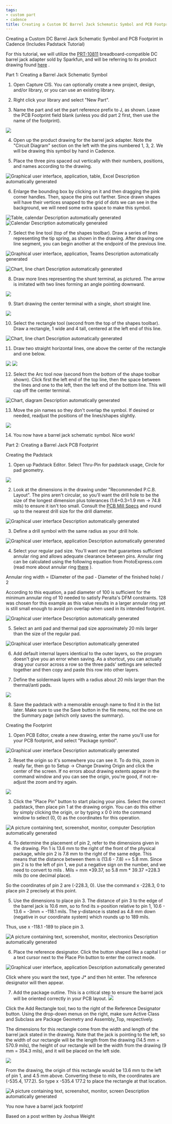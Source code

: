 ```yaml
---
tags:
- custom part
- cadence
title: Creating a Custom DC Barrel Jack Schematic Symbol and PCB Footprint in Cadence
---
```


Creating a Custom DC Barrel Jack Schematic Symbol and PCB Footprint in Cadence (Includes Padstack Tutorial)

For this tutorial, we will utilize the [PRT-10811](https://www.sparkfun.com/products/10811) breadboard-compatible DC barrel jack adapter sold by Sparkfun, and will be referring to its product drawing found [here](http://cdn.sparkfun.com/datasheets/Prototyping/18742.pdf) .

Part 1: Creating a Barrel Jack Schematic Symbol

1.  Open Capture CIS. You can optionally create a new project, design, and/or library, or you can use an existing library.

2.  Right click your library and select "New Part".

3.  Name the part and set the part reference prefix to J, as shown. Leave the PCB Footprint field blank (unless you did part 2 first, then use the name of the footprint).

![](/figures/figure_031.png)

4.  Open up the product drawing for the barrel jack adapter. Note the "Circuit Diagram" section on the left with the pins numbered 1, 3, 2. We will be drawing this symbol by hand in Cadence.

5.  Place the three pins spaced out vertically with their numbers, positions, and names according to the drawing.

![Graphical user interface, application, table, Excel Description automatically generated](/figures/figure_032.png)

6.  Enlarge the bounding box by clicking on it and then dragging the pink corner handles. Then, space the pins out farther. Since drawn shapes will have their vertices snapped to the grid of dots we can see in the background, we will need some extra space to make this symbol.

![Table, calendar Description automatically generated](/figures/figure_025.png) ![Calendar Description automatically generated](/figures/figure_026.png)

7.  Select the line tool (top of the shapes toolbar). Draw a series of lines representing the tip spring, as shown in the drawing. After drawing one line segment, you can begin another at the endpoint of the previous line.

![Graphical user interface, application, Teams Description automatically generated](/figures/figure_027.png)

![Chart, line chart Description automatically generated](/figures/figure_033.png)

8.  Draw more lines representing the shunt terminal, as pictured. The arrow is imitated with two lines forming an angle pointing downward.

![](/figures/figure_034.png)

9.  Start drawing the center terminal with a single, short straight line.

![](/figures/figure_035.png)

10. Select the rectangle tool (second from the top of the shapes toolbar). Draw a rectangle, 1 wide and 4 tall, centered at the left end of this line.

![Chart, line chart Description automatically generated](/figures/figure_036.png)

11. Draw two straight horizontal lines, one above the center of the rectangle and one below.

![](/figures/figure_028.png) ![](/figures/figure_029.png)

12. Select the Arc tool now (second from the bottom of the shape toolbar shown). Click first the left end of the top line, then the space between the lines and one to the left, then the left end of the bottom line. This will cap off the center terminal.

![Chart, diagram Description automatically generated](/figures/figure_037.png)

13. Move the pin names so they don't overlap the symbol. If desired or needed, readjust the positions of the lines/shapes slightly.

![](/figures/figure_038.png)

14. You now have a barrel jack schematic symbol. Nice work!

Part 2: Creating a Barrel Jack PCB Footprint

Creating the Padstack

1.  Open up Padstack Editor. Select Thru-Pin for padstack usage, Circle for pad geometry.

![](/figures/figure_039.png)

2.  Look at the dimensions in the drawing under "Recommended P.C.B. Layout". The pins aren't circular, so you'll want the drill hole to be the size of the longest dimension plus tolerances (1.6+0.3=1.9 mm -> 74.8 mils) to ensure it isn't too small. Consult the [PCB Mill Specs](https://peraltastudios.engineering.asu.edu/pcb-mill-specs/) and round up to the nearest drill size for the drill diameter.

![Graphical user interface Description automatically generated](/figures/figure_040.png)

3.  Define a drill symbol with the same radius as your drill hole.

![Graphical user interface, application Description automatically generated](/figures/figure_041.png)

4.  Select your regular pad size. You'll want one that guarantees sufficient annular ring and allows adequate clearance between pins. Annular ring can be calculated using the following equation from ProtoExpress.com (read more about annular ring [there](https://www.protoexpress.com/blog/dont-let-annular-rings-drive-you-crazy/) ).

Annular ring width = (Diameter of the pad - Diameter of the finished hole) / 2

According to this equation, a pad diameter of 100 is sufficient for the minimum annular ring of 10 needed to satisfy Peralta's DFM constraints. 128 was chosen for this example as this value results in a larger annular ring yet is still small enough to avoid pin overlap when used in its intended footprint.

![Graphical user interface Description automatically generated](/figures/figure_042.png)

5.  Select an anti pad and thermal pad size approximately 20 mils larger than the size of the regular pad.

![Graphical user interface Description automatically generated](/figures/figure_043.png)

6.  Add default internal layers identical to the outer layers, so the program doesn't give you an error when saving. As a shortcut, you can actually drag your cursor across a row so the three pads' settings are selected together and then copy and paste this row into other layers.

7.  Define the soldermask layers with a radius about 20 mils larger than the thermal/anti pads.

![](/figures/figure_044.png)

8.  Save the padstack with a memorable enough name to find it in the list later. Make sure to use the Save button in the file menu, not the one on the Summary page (which only saves the summary).

Creating the Footprint

1.  Open PCB Editor, create a new drawing, enter the name you'll use for your PCB footprint, and select "Package symbol".

![Graphical user interface Description automatically generated](/figures/figure_045.png)

2.  Reset the origin so it's somewhere you can see it. To do this, zoom in really far, then go to Setup -> Change Drawing Origin and click the center of the screen. If no errors about drawing extents appear in the command window and you can see the origin, you're good, if not re-adjust the zoom and try again.

![](/figures/figure_046.png)

3.  Click the "Place Pin" button to start placing your pins. Select the correct padstack, then place pin 1 at the drawing origin. You can do this either by simply clicking the origin, or by typing x 0 0 into the command window to select (0, 0) as the coordinates for this operation.

![A picture containing text, screenshot, monitor, computer Description automatically generated](/figures/figure_047.png)

4.  To determine the placement of pin 2, refer to the dimensions given in the drawing. Pin 1 is 13.6 mm to the right of the front of the physical package, while pin 2 is 7.8 mm to the right of the same edge. This means that the distance between them is (13.6 - 7.8) == 5.8 mm. Since pin 2 is to the left of pin 1, we put a negative sign on the number, and we need to convert to mils . Mils = mm *39.37, so 5.8 mm * 39.37 =228.3 mils (to one decimal place).

So the coordinates of pin 2 are (-228.3, 0). Use the command x -228.3, 0 to place pin 2 precisely at this point.

5.  Use the dimensions to place pin 3. The distance of pin 3 to the edge of the barrel jack is 10.6 mm, so to find its x-position relative to pin 1, 10.6 - 13.6 = -3mm = -118.1 mils. The y-distance is stated as 4.8 mm down (negative in our coordinate system) which rounds up to 189 mils.

Thus, use x -118.1 -189 to place pin 3.

![A picture containing text, screenshot, monitor, electronics Description automatically generated](/figures/figure_030.png)

6.  Place the reference designator. Click the button shaped like a capital I or a text cursor next to the Place Pin button to enter the correct mode.

![Graphical user interface, application Description automatically generated](/figures/figure_048.png)

Click where you want the text, type J* and then hit enter. The reference designator will then appear.

7.  Add the package outline. This is a critical step to ensure the barrel jack will be oriented correctly in your PCB layout. ![](/figures/figure_051.png)

Click the Add Rectangle tool, two to the right of the Reference Designator button. Using the drop-down menus on the right, make sure Active Class and Subclass are Package Geometry and Assembly_Top, respectively.

The dimensions for this rectangle come from the width and length of the barrel jack stated in the drawing. Note that the jack is pointing to the left, so the width of our rectangle will be the length from the drawing (14.5 mm = 570.9 mils), the height of our rectangle will be the width from the drawing (9 mm = 354.3 mils), and it will be placed on the left side.

![](/figures/figure_049.png)

From the drawing, the origin of this rectangle would be 13.6 mm to the left of pin 1, and 4.5 mm above. Converting these to mils, the coordinates are (-535.4, 177.2). So type x -535.4 177.2 to place the rectangle at that location.

![A picture containing text, screenshot, monitor, screen Description automatically generated](/figures/figure_050.png)

You now have a barrel jack footprint!

Based on a post written by Joshua Weight

